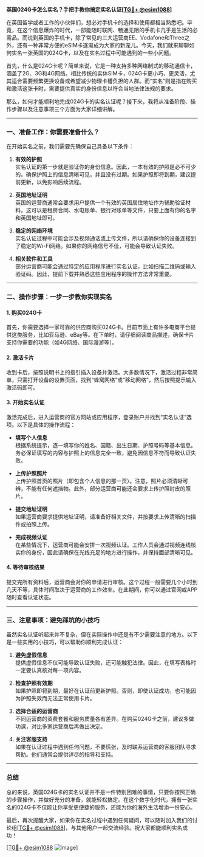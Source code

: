 **英国024G卡怎么实名？手把手教你搞定实名认证[[TG💪+ @esim1088](https://t.me/s/esim1088)]**

在英国留学或者工作的小伙伴们，想必对手机卡的选择和使用都相当熟悉吧。毕竟，在这个信息爆炸的时代，一部能随时联网、畅通无阻的手机卡几乎是生活的必需品。而说到英国的手机卡，除了常见的三大运营商EE、Vodafone和Three之外，还有一种非常方便的eSIM卡逐渐成为大家的新宠儿。今天，我们就来聊聊如何实名一张英国的024G卡，以及在实名过程中可能遇到的一些小问题。

首先，什么是024G卡呢？简单来说，它是一种支持多种网络制式的移动通信卡，涵盖了2G、3G和4G网络。相比传统的实体SIM卡，024G卡更小巧、更灵活，尤其适合需要频繁更换设备或希望减少物理卡槽负担的人群。而“实名”则是指在购买和激活这张卡时，需要提供真实的身份信息以符合当地法律法规的要求。

那么，如何才能顺利地完成024G卡的实名认证呢？接下来，我将从准备阶段、操作步骤以及注意事项三个方面为大家详细讲解。

---

### **一、准备工作：你需要准备什么？**

在开始实名之前，我们需要先确保自己具备以下条件：

1. **有效的护照**  
   实名认证的第一步就是验证你的身份信息。因此，一本有效的护照是必不可少的。确保护照上的信息清晰可见，并且没有过期。如果护照即将到期，建议提前更新，以免影响后续流程。

2. **英国地址证明**  
   英国的运营商通常会要求用户提供一个有效的英国居住地址作为辅助验证材料。这可以是租房合同、水电账单、银行对账单等文件，只要上面有你的名字和英国地址即可。

3. **稳定的网络环境**  
   实名认证过程中可能会涉及视频通话或上传文件，所以请确保你的设备连接到了稳定的Wi-Fi网络。如果你的网络信号不佳，可能会导致认证失败。

4. **相关软件和工具**  
   部分运营商可能会通过特定的应用程序进行实名认证，比如扫描二维码或输入验证码。因此，提前下载并熟悉这些应用程序的操作方法非常重要。

---

### **二、操作步骤：一步一步教你实现实名**

#### **1. 购买024G卡**
首先，你需要选择一家可靠的供应商购买024G卡。目前市面上有许多电商平台提供这类服务，比如亚马逊、eBay等。在下单时，请仔细阅读商品描述，确保卡片支持你需要的功能（如4G网络、国际漫游等）。

#### **2. 激活卡片**
收到卡后，按照说明书上的指引插入设备并激活。大多数情况下，激活过程非常简单，只需打开设备的设置页面，找到“蜂窝网络”或“移动网络”，然后按照提示输入激活码即可。

#### **3. 开始实名认证**
激活完成后，进入运营商的官方网站或应用程序，登录账户并找到“实名认证”选项。以下是具体的操作流程：

- **填写个人信息**  
  根据系统提示，逐一填写你的姓名、国籍、出生日期、护照号码等基本信息。务必保证填写的内容与护照上的信息完全一致，避免因信息不符而导致认证失败。

- **上传护照照片**  
  上传护照首页的照片（即包含个人信息的那一页）。注意，照片必须清晰可辨，不能有任何遮挡物。此外，部分运营商可能还会要求上传护照封皮的照片。

- **提交地址证明**  
  如果运营商要求提供地址证明，请准备好相关文件，并按要求上传清晰的扫描件或拍照上传。

- **完成视频认证**  
  在某些情况下，运营商可能会安排一次视频认证。工作人员会通过视频连线核实你的身份，因此请确保在光线充足的地方进行操作，并保持面部清晰可见。

#### **4. 等待审核结果**
提交完所有资料后，运营商会对你的申请进行审核。这个过程一般需要几个小时到几天不等，具体时间取决于运营商的工作效率。在此期间，你可以通过官网或APP随时查看认证状态。

---

### **三、注意事项：避免踩坑的小技巧**

虽然实名认证听起来并不复杂，但在实际操作中还是有不少需要注意的地方。以下是一些实用的小技巧，可以帮助你顺利完成认证：

1. **避免虚假信息**  
   提供虚假信息不仅可能导致认证失败，还可能触犯法律。因此，在填写表格时一定要认真核对每一项内容。

2. **检查护照有效期**  
   如果护照即将到期，最好在认证前更新护照。否则，即使认证成功，也可能因为护照失效而无法正常使用卡片。

3. **选择合适的运营商**  
   不同运营商的资费套餐和服务质量各有差异。在购买024G卡之前，建议多做功课，对比多家运营商后再做出决定。

4. **关注客服支持**  
   如果在认证过程中遇到任何问题，不要慌张，及时联系运营商的客服团队寻求帮助。他们通常会提供详尽的指导和支持。

---

### **总结**

总的来说，英国024G卡的实名认证并不是一件特别困难的事情，只要你按照正确的步骤操作，并做好充分的准备，就能轻松搞定。在这个数字化时代，拥有一张实名的024G卡不仅能让你享受更便捷的服务，还能为你的海外生活增添一份安心。

最后，再次提醒大家，如果你在实名过程中遇到任何疑问，可以随时加入我们的讨论组[[TG💪+ @esim1088](https://t.me/s/esim1088)]，与其他用户一起交流经验。祝大家都能顺利实名成功！

[[TG💪+ @esim1088](https://t.me/s/esim1088) ![Image](https://i.postimg.cc/4NQfJmqS/Snipaste-2025-05-13-00-14-12.png)]